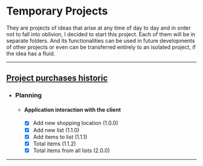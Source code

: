# Temporary Projects

They are projects of ideas that arise at any time of day to day and in order not to fall into oblivion, I decided to start this project. Each of them will be in separate folders. And its functionalities can be used in future developments of other projects or even can be transferred entirely to an isolated project, if the idea has a fluid.

---

## [Project purchases historic]()

- ### Planning 

  - #### Application interaction with the client

    - [x] Add new shopping location (1.0.0)
    - [x] Add new list (1.1.0)
    - [x] Add items to list (1.1.1)
    - [x] Total items (1.1.2)
    - [x] Total items from all lists (2.0.0)

---


